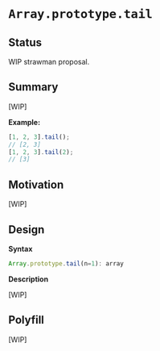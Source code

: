 # `Array.prototype.tail`

## Status

WIP strawman proposal.

## Summary

[WIP]

**Example:**

```js
[1, 2, 3].tail();
// [2, 3]
[1, 2, 3].tail(2);
// [3]
```

## Motivation

[WIP]

## Design

**Syntax**

```ts
Array.prototype.tail(n=1): array
```

**Description**

[WIP]

## Polyfill

[WIP]
